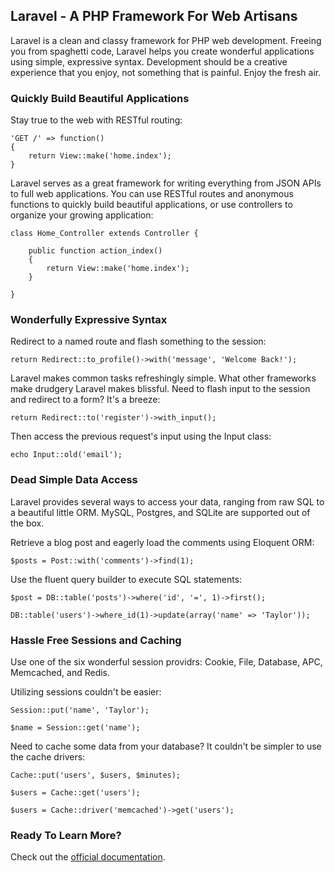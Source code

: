 ## Laravel - A PHP Framework For Web Artisans

Laravel is a clean and classy framework for PHP web development. Freeing you from spaghetti code, Laravel helps you create wonderful applications using simple, expressive syntax. Development should be a creative experience that you enjoy, not something that is painful. Enjoy the fresh air.

### Quickly Build Beautiful Applications

Stay true to the web with RESTful routing:

	'GET /' => function()
	{
		return View::make('home.index');
	}

Laravel serves as a great framework for writing everything from JSON APIs to full web applications. You can use RESTful routes and anonymous functions to quickly build beautiful applications, or use controllers to organize your growing application:

	class Home_Controller extends Controller {
		
		public function action_index()
		{
			return View::make('home.index');
		}

	}

### Wonderfully Expressive Syntax

Redirect to a named route and flash something to the session:

	return Redirect::to_profile()->with('message', 'Welcome Back!');

Laravel makes common tasks refreshingly simple. What other frameworks make drudgery Laravel makes blissful. Need to flash input to the session and redirect to a form? It's a breeze:

	return Redirect::to('register')->with_input();

Then access the previous request's input using the Input class:

	echo Input::old('email');

### Dead Simple Data Access

Laravel provides several ways to access your data, ranging from raw SQL to a beautiful little ORM. MySQL, Postgres, and SQLite are supported out of the box.

Retrieve a blog post and eagerly load the comments using Eloquent ORM:

	$posts = Post::with('comments')->find(1);

Use the fluent query builder to execute SQL statements:

	$post = DB::table('posts')->where('id', '=', 1)->first();

	DB::table('users')->where_id(1)->update(array('name' => 'Taylor'));

### Hassle Free Sessions and Caching

Use one of the six wonderful session providrs: Cookie, File, Database, APC, Memcached, and Redis.

Utilizing sessions couldn't be easier:

	Session::put('name', 'Taylor');

	$name = Session::get('name');

Need to cache some data from your database? It couldn't be simpler to use the cache drivers:

	Cache::put('users', $users, $minutes);

	$users = Cache::get('users');

	$users = Cache::driver('memcached')->get('users');

### Ready To Learn More?

Check out the [official documentation](http://laravel.com).